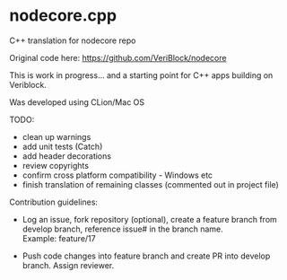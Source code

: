 # nodecore.cpp
C++ translation for nodecore repo

Original code here: https://github.com/VeriBlock/nodecore

This is work in progress... and a starting point for C++ apps building on Veriblock. 

Was developed using CLion/Mac OS     

TODO:
- clean up warnings
- add unit tests (Catch)
- add header decorations
- review copyrights
- confirm cross platform compatibility - Windows etc
- finish translation of remaining classes (commented out in project file)  


Contribution guidelines:

- Log an issue, fork repository (optional), create a feature branch from develop branch, reference issue# in the branch name.  
Example: feature/17

-  Push code changes into feature branch and create PR into develop branch. Assign reviewer.




